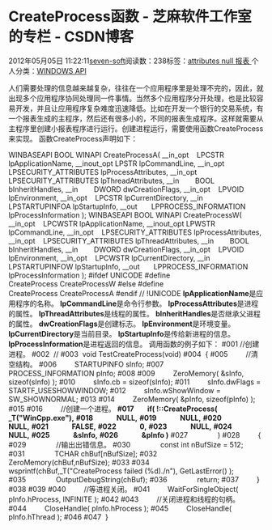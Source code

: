 
# CreateProcess函数 -  芝麻软件工作室的专栏 - CSDN博客


2012年05月05日 11:22:11[seven-soft](https://me.csdn.net/softn)阅读数：238标签：[attributes																](https://so.csdn.net/so/search/s.do?q=attributes&t=blog)[null																](https://so.csdn.net/so/search/s.do?q=null&t=blog)[报表																](https://so.csdn.net/so/search/s.do?q=报表&t=blog)[
							](https://so.csdn.net/so/search/s.do?q=null&t=blog)[
																					](https://so.csdn.net/so/search/s.do?q=attributes&t=blog)个人分类：[WINDOWS API																](https://blog.csdn.net/softn/article/category/1130113)
[
																								](https://so.csdn.net/so/search/s.do?q=attributes&t=blog)


人们需要处理的信息越来越复杂，往往在一个应用程序里是处理不完的，因此，就出现多个应用程序协同处理同一件事情。当然多个应用程序分开处理，也是比较容易开发，并且让应用程序复杂难度迅速降低。比如在开发一个银行的交易系统，有一个报表生成的主程序，然后还有很多小的，不同的报表生成程序。这样就需要从主程序里创建小报表程序进行运行。创建进程运行，需要使用函数CreateProcess来实现。
函数CreateProcess声明如下：

WINBASEAPI
BOOL
WINAPI
CreateProcessA(
__in_opt    LPCSTR lpApplicationName,
__inout_opt LPSTR lpCommandLine,
__in_opt    LPSECURITY_ATTRIBUTES lpProcessAttributes,
__in_opt    LPSECURITY_ATTRIBUTES lpThreadAttributes,
__in        BOOL bInheritHandles,
__in        DWORD dwCreationFlags,
__in_opt    LPVOID lpEnvironment,
__in_opt    LPCSTR lpCurrentDirectory,
__in        LPSTARTUPINFOA lpStartupInfo,
__out       LPPROCESS_INFORMATION lpProcessInformation
);
WINBASEAPI
BOOL
WINAPI
CreateProcessW(
__in_opt    LPCWSTR lpApplicationName,
__inout_opt LPWSTR lpCommandLine,
__in_opt    LPSECURITY_ATTRIBUTES lpProcessAttributes,
__in_opt    LPSECURITY_ATTRIBUTES lpThreadAttributes,
__in        BOOL bInheritHandles,
__in        DWORD dwCreationFlags,
__in_opt    LPVOID lpEnvironment,
__in_opt    LPCWSTR lpCurrentDirectory,
__in        LPSTARTUPINFOW lpStartupInfo,
__out       LPPROCESS_INFORMATION lpProcessInformation
);
\#ifdef UNICODE
\#define CreateProcess CreateProcessW
\#else
\#define CreateProcess CreateProcessA
\#endif // !UNICODE
**lpApplicationName**是应用程序的名称。
**lpCommandLine**是命令行参数。
**lpProcessAttributes**是进程的属性。
**lpThreadAttributes**是线程的属性。
**bInheritHandles**是否继承父进程的属性。
**dwCreationFlags**是创建标志。
**lpEnvironment**是环境变量。
**lpCurrentDirectory**是当前目录。
**lpStartupInfo**是传给新进程的信息。
**lpProcessInformation**是进程返回的信息。
调用函数的例子如下：
\#001 //创建进程。
\#002  //
\#003  void TestCreateProcess(void)
\#004  {
\#005         //清空结构。
\#006         STARTUPINFO sInfo;
\#007         PROCESS_INFORMATION pInfo;
\#008
\#009         ZeroMemory( &sInfo, sizeof(sInfo) );
\#010         sInfo.cb = sizeof(sInfo);
\#011         sInfo.dwFlags = STARTF_USESHOWWINDOW;
\#012         sInfo.wShowWindow = SW_SHOWNORMAL;
\#013
\#014         ZeroMemory( &pInfo, sizeof(pInfo) );
\#015
\#016         //创建一个进程。
**\#017        if( !::CreateProcess( _T("WinCpp.exe"),**
**\#018              NULL,**
**\#019              NULL,**
**\#020              NULL,**
**\#021              FALSE,**
**\#022              0,**
**\#023              NULL,**
**\#024              NULL,**
**\#025              &sInfo,**
**\#026              &pInfo )**
\#027               )
\#028         {
\#029               //输出出错信息。
\#030               const int nBufSize = 512;
\#031               TCHAR chBuf[nBufSize];
\#032               ZeroMemory(chBuf,nBufSize);
\#033
\#034               wsprintf(chBuf,_T("CreateProcess failed (%d)./n"), GetLastError() );
\#035               OutputDebugString(chBuf);
\#036               return;
\#037         }
\#038
\#039
\#040         //等进程关闭。
\#041         WaitForSingleObject( pInfo.hProcess, INFINITE );
\#042
\#043         //关闭进程和线程的句柄。
\#044         CloseHandle( pInfo.hProcess );
\#045         CloseHandle( pInfo.hThread );
\#046
\#047  }


